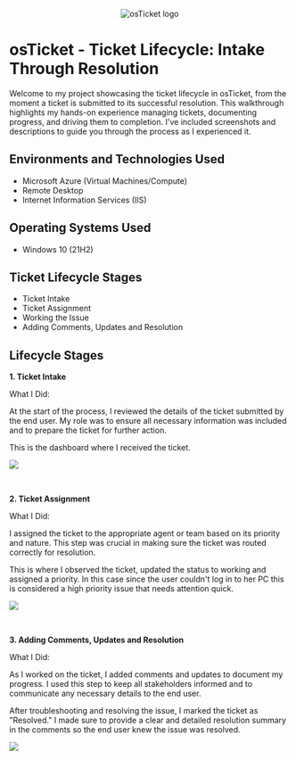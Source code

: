 <p align="center">
<img src="https://i.imgur.com/Clzj7Xs.png" alt="osTicket logo"/>
</p>

<h1>osTicket - Ticket Lifecycle: Intake Through Resolution</h1>
Welcome to my project showcasing the ticket lifecycle in osTicket, from the moment a ticket is submitted to its successful resolution. This walkthrough highlights my hands-on experience managing tickets, documenting progress, and driving them to completion. I've included screenshots and descriptions to guide you through the process as I experienced it.<br />


<h2>Environments and Technologies Used</h2>

- Microsoft Azure (Virtual Machines/Compute)
- Remote Desktop
- Internet Information Services (IIS)

<h2>Operating Systems Used </h2>

- Windows 10</b> (21H2)

<h2>Ticket Lifecycle Stages</h2>

- Ticket Intake
- Ticket Assignment
- Working the Issue
- Adding Comments, Updates and Resolution

<h2>Lifecycle Stages</h2>

**1. Ticket Intake**

What I Did:

At the start of the process, I reviewed the details of the ticket submitted by the end user. My role was to ensure all necessary information was included and to prepare the ticket for further action.
<p>
This is the dashboard where I received the ticket.
</p>
<p>
<img src="https://i.imgur.com/2rTLLUd.png"/>
</p>
<br />


**2. Ticket Assignment**

What I Did:

I assigned the ticket to the appropriate agent or team based on its priority and nature. This step was crucial in making sure the ticket was routed correctly for resolution.
<p>
This is where I observed the ticket, updated the status to working and assigned a priority. In this case since the user couldn't log in to her PC this is considered a high priority issue that needs attention quick.
</p>
<p>
<img src="https://i.imgur.com/M3kvpAY.png"/>
</p>
<br />


**3. Adding Comments, Updates and Resolution**

What I Did:

As I worked on the ticket, I added comments and updates to document my progress. I used this step to keep all stakeholders informed and to communicate any necessary details to the end user.
<p>
After troubleshooting and resolving the issue, I marked the ticket as "Resolved." I made sure to provide a clear and detailed resolution summary in the comments so the end user knew the issue was resolved.
</p>
<p>
<img src="https://i.imgur.com/tUP4Bgi.png"/>
</p>
<br />
